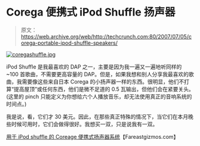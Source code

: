 # Corega 便携式 iPod Shuffle 扬声器

> 原文：<https://web.archive.org/web/http://techcrunch.com:80/2007/07/05/corega-portable-ipod-shuffle-speakers/>

[![coregashuffle.jpg](img/51a5c214b591ff29625724bddb5a77dd.png)](https://web.archive.org/web/20160422005237/http://old.crunchgear.com/wp-content/uploads/coregashuffle.jpg "coregashuffle.jpg")

iPod Shuffle 是我最喜欢的 DAP 之一，主要是因为我一遍又一遍地听同样的 ~100 首歌曲，不需要更高容量的 DAP。但是，如果我想和别人分享我最喜欢的歌曲，我需要像这些来自日本 Corega 的小扬声器一样的东西。很明显，他们不打算“提高屋顶”或任何东西，他们是微不足道的 0.5 瓦输出，但他们会在紧要关头。(这里的 pinch 只能定义为你想给六个人播放音乐，却无法使用真正的音响系统的时间点。)

我是说，看，它们才 30 美元。因此，在那些真正特殊的情况下，当它们在本月晚些时候可用时，它们会做得很好。我想买一双，只是说我有一双。

[用于 iPod shuffle 的 Coreage 便携式扬声器系统](https://web.archive.org/web/20160422005237/http://www.fareastgizmos.com/mp3/corega_portable_speaker_system_for_ipod_shuffle.php)【Fareastgizmos.com】